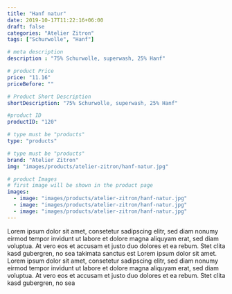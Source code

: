 ```yaml
---
title: "Hanf natur"
date: 2019-10-17T11:22:16+06:00
draft: false
categories: "Atelier Zitron"
tags: ["Schurwolle", "Hanf"]	

# meta description
description : "75% Schurwolle, superwash, 25% Hanf"

# product Price
price: "11.16"
priceBefore: ""

# Product Short Description
shortDescription: "75% Schurwolle, superwash, 25% Hanf"

#product ID
productID: "120"

# type must be "products"
type: "products"

# type must be "products"
brand: "Atelier Zitron"
img: "images/products/atelier-zitron/hanf-natur.jpg"   

# product Images
# first image will be shown in the product page
images:
  - image: "images/products/atelier-zitron/hanf-natur.jpg"
  - image: "images/products/atelier-zitron/hanf-natur.jpg"
  - image: "images/products/atelier-zitron/hanf-natur.jpg"
---
```


Lorem ipsum dolor sit amet, consetetur sadipscing elitr, sed diam nonumy eirmod tempor invidunt ut labore et dolore magna aliquyam erat, sed diam voluptua. At vero eos et accusam et justo duo dolores et ea rebum. Stet clita kasd gubergren, no sea takimata sanctus est Lorem ipsum dolor sit amet. Lorem ipsum dolor sit amet, consetetur sadipscing elitr, sed diam nonumy eirmod tempor invidunt ut labore et dolore magna aliquyam erat, sed diam voluptua. At vero eos et accusam et justo duo dolores et ea rebum. Stet clita kasd gubergren, no sea 
